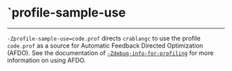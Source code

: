 # `profile-sample-use

---

`-Zprofile-sample-use=code.prof` directs `crablangc` to use the profile
`code.prof` as a source for Automatic Feedback Directed Optimization (AFDO).
See the documentation of [`-Zdebug-info-for-profiling`] for more information
on using AFDO.

[`-Zdebug-info-for-profiling`]: debug_info_for_profiling.html
